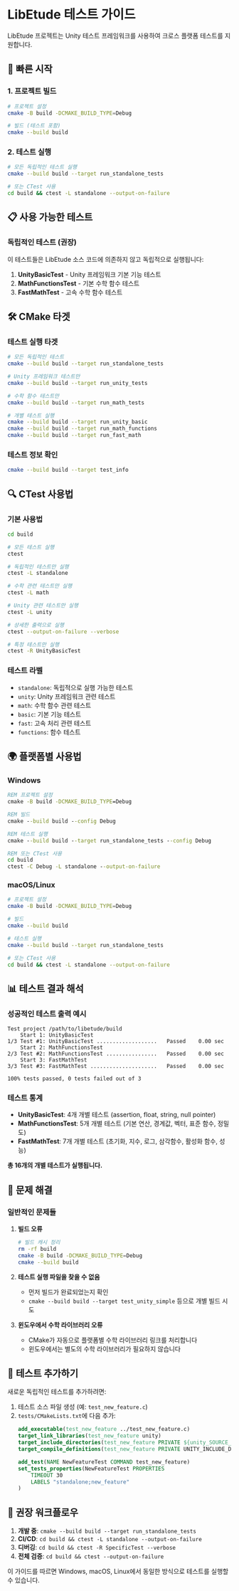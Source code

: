 # LibEtude 테스트 가이드

LibEtude 프로젝트는 Unity 테스트 프레임워크를 사용하여 크로스 플랫폼 테스트를 지원합니다.

## 🚀 빠른 시작

### 1. 프로젝트 빌드
```bash
# 프로젝트 설정
cmake -B build -DCMAKE_BUILD_TYPE=Debug

# 빌드 (테스트 포함)
cmake --build build
```

### 2. 테스트 실행
```bash
# 모든 독립적인 테스트 실행
cmake --build build --target run_standalone_tests

# 또는 CTest 사용
cd build && ctest -L standalone --output-on-failure
```

## 📋 사용 가능한 테스트

### 독립적인 테스트 (권장)
이 테스트들은 LibEtude 소스 코드에 의존하지 않고 독립적으로 실행됩니다:

1. **UnityBasicTest** - Unity 프레임워크 기본 기능 테스트
2. **MathFunctionsTest** - 기본 수학 함수 테스트
3. **FastMathTest** - 고속 수학 함수 테스트

## 🛠️ CMake 타겟

### 테스트 실행 타겟
```bash
# 모든 독립적인 테스트
cmake --build build --target run_standalone_tests

# Unity 프레임워크 테스트만
cmake --build build --target run_unity_tests

# 수학 함수 테스트만
cmake --build build --target run_math_tests

# 개별 테스트 실행
cmake --build build --target run_unity_basic
cmake --build build --target run_math_functions
cmake --build build --target run_fast_math
```

### 테스트 정보 확인
```bash
cmake --build build --target test_info
```

## 🔍 CTest 사용법

### 기본 사용법
```bash
cd build

# 모든 테스트 실행
ctest

# 독립적인 테스트만 실행
ctest -L standalone

# 수학 관련 테스트만 실행
ctest -L math

# Unity 관련 테스트만 실행
ctest -L unity

# 상세한 출력으로 실행
ctest --output-on-failure --verbose

# 특정 테스트만 실행
ctest -R UnityBasicTest
```

### 테스트 라벨
- `standalone`: 독립적으로 실행 가능한 테스트
- `unity`: Unity 프레임워크 관련 테스트
- `math`: 수학 함수 관련 테스트
- `basic`: 기본 기능 테스트
- `fast`: 고속 처리 관련 테스트
- `functions`: 함수 테스트

## 🌍 플랫폼별 사용법

### Windows
```cmd
REM 프로젝트 설정
cmake -B build -DCMAKE_BUILD_TYPE=Debug

REM 빌드
cmake --build build --config Debug

REM 테스트 실행
cmake --build build --target run_standalone_tests --config Debug

REM 또는 CTest 사용
cd build
ctest -C Debug -L standalone --output-on-failure
```

### macOS/Linux
```bash
# 프로젝트 설정
cmake -B build -DCMAKE_BUILD_TYPE=Debug

# 빌드
cmake --build build

# 테스트 실행
cmake --build build --target run_standalone_tests

# 또는 CTest 사용
cd build && ctest -L standalone --output-on-failure
```

## 📊 테스트 결과 해석

### 성공적인 테스트 출력 예시
```
Test project /path/to/libetude/build
    Start 1: UnityBasicTest
1/3 Test #1: UnityBasicTest ...................   Passed    0.00 sec
    Start 2: MathFunctionsTest
2/3 Test #2: MathFunctionsTest ................   Passed    0.00 sec
    Start 3: FastMathTest
3/3 Test #3: FastMathTest .....................   Passed    0.00 sec

100% tests passed, 0 tests failed out of 3
```

### 테스트 통계
- **UnityBasicTest**: 4개 개별 테스트 (assertion, float, string, null pointer)
- **MathFunctionsTest**: 5개 개별 테스트 (기본 연산, 경계값, 벡터, 표준 함수, 정밀도)
- **FastMathTest**: 7개 개별 테스트 (초기화, 지수, 로그, 삼각함수, 활성화 함수, 성능)

**총 16개의 개별 테스트가 실행됩니다.**

## 🔧 문제 해결

### 일반적인 문제들

1. **빌드 오류**
   ```bash
   # 빌드 캐시 정리
   rm -rf build
   cmake -B build -DCMAKE_BUILD_TYPE=Debug
   cmake --build build
   ```

2. **테스트 실행 파일을 찾을 수 없음**
   - 먼저 빌드가 완료되었는지 확인
   - `cmake --build build --target test_unity_simple` 등으로 개별 빌드 시도

3. **윈도우에서 수학 라이브러리 오류**
   - CMake가 자동으로 플랫폼별 수학 라이브러리 링크를 처리합니다
   - 윈도우에서는 별도의 수학 라이브러리가 필요하지 않습니다

## 📝 테스트 추가하기

새로운 독립적인 테스트를 추가하려면:

1. 테스트 소스 파일 생성 (예: `test_new_feature.c`)
2. `tests/CMakeLists.txt`에 다음 추가:
   ```cmake
   add_executable(test_new_feature ../test_new_feature.c)
   target_link_libraries(test_new_feature unity)
   target_include_directories(test_new_feature PRIVATE ${unity_SOURCE_DIR}/src)
   target_compile_definitions(test_new_feature PRIVATE UNITY_INCLUDE_DOUBLE UNITY_INCLUDE_FLOAT)

   add_test(NAME NewFeatureTest COMMAND test_new_feature)
   set_tests_properties(NewFeatureTest PROPERTIES
       TIMEOUT 30
       LABELS "standalone;new_feature"
   )
   ```

## 🎯 권장 워크플로우

1. **개발 중**: `cmake --build build --target run_standalone_tests`
2. **CI/CD**: `cd build && ctest -L standalone --output-on-failure`
3. **디버깅**: `cd build && ctest -R SpecificTest --verbose`
4. **전체 검증**: `cd build && ctest --output-on-failure`

이 가이드를 따르면 Windows, macOS, Linux에서 동일한 방식으로 테스트를 실행할 수 있습니다.